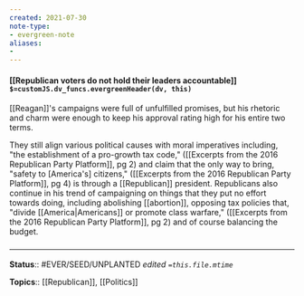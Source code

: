```yaml
---
created: 2021-07-30
note-type: 
- evergreen-note
aliases:
- 
---
```


#### [[Republican voters do not hold their leaders accountable]] `$=customJS.dv_funcs.evergreenHeader(dv, this)`

 [[Reagan]]'s campaigns were full of unfulfilled promises, but his rhetoric and charm were enough to keep his approval rating high for his entire two terms.

 They still align various political causes with moral imperatives including, "the establishment of a pro-growth tax code," ([[Excerpts from the 2016 Republican Party Platform]], pg 2) and claim that the only way to bring, "safety to [America's] citizens," ([[Excerpts from the 2016 Republican Party Platform]], pg 4) is through a [[Republican]] president. Republicans also continue in his trend of campaigning on things that they put no effort towards doing, including abolishing [[abortion]], opposing tax policies that, "divide [[America|Americans]] or promote class warfare," ([[Excerpts from the 2016 Republican Party Platform]], pg 2) and of course balancing the budget.
### <hr class="footnote"/>

**Status**:: #EVER/SEED/UNPLANTED 
*edited `=this.file.mtime`*

**Topics**:: [[Republican]], [[Politics]]


